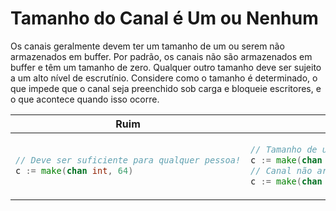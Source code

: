 # Tamanho do Canal é Um ou Nenhum

Os canais geralmente devem ter um tamanho de um ou serem não armazenados em buffer. Por padrão,
os canais não são armazenados em buffer e têm um tamanho de zero. Qualquer outro tamanho
deve ser sujeito a um alto nível de escrutínio. Considere como o tamanho é
determinado, o que impede que o canal seja preenchido sob carga e bloqueie
escritores, e o que acontece quando isso ocorre.

<table>
<thead><tr><th>Ruim</th><th>Bom</th></tr></thead>
<tbody>
<tr><td>

```go
// Deve ser suficiente para qualquer pessoa!
c := make(chan int, 64)
```

</td><td>

```go
// Tamanho de um
c := make(chan int, 1) // ou
// Canal não armazenado em buffer, tamanho zero
c := make(chan int)
```

</td></tr>
</tbody></table>
